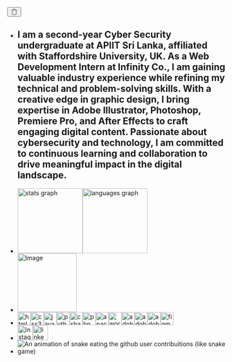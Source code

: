 <div class="styles__Container-sc-2e7rvp-0 BoXnC"><div class="styles__Wrapper-sc-2e7rvp-1 hyDomu"><button aria-label="Clear canvas" class="styles__Button-sc-2e7rvp-2 hglnO"><svg viewBox="0 0 24 24" height="16" width="16" aria-hidden="true" focusable="false" fill="none" xmlns="http://www.w3.org/2000/svg" stroke="currentColor" stroke-linecap="round" stroke-linejoin="round" class="StyledIconBase-ea9ulj-0 fHrGFt"><polyline points="3 6 5 6 21 6"></polyline><path d="M19 6v14a2 2 0 01-2 2H7a2 2 0 01-2-2V6m3 0V4a2 2 0 012-2h4a2 2 0 012 2v2"></path></svg></button></div><ul data-projection-id="3960"><li data-sectionid="3395ff74-f1c7-4ec6-a3f7-589bd12a2d7e" data-hasfloat="false" float="none" class="styles__Container-sc-6dg9xf-0 hiqXCL" draggable="false" data-projection-id="3961" style="z-index: unset; transform: none; user-select: none; touch-action: none;"><div class="styles__Wrapper-sc-6dg9xf-1 doLdew"><div class="styles__Container-sc-1xttduv-0 hfpchq"><h2 class="styles__Text-sc-1xttduv-1 jRvySH">I am a second-year Cyber Security undergraduate at APIIT Sri Lanka, affiliated with Staffordshire University, UK. As a Web Development Intern at Infinity Co., I am gaining valuable industry experience while refining my technical and problem-solving skills. With a creative edge in graphic design, I bring expertise in Adobe Illustrator, Photoshop, Premiere Pro, and After Effects to craft engaging digital content. Passionate about cybersecurity and technology, I am committed to continuous learning and collaboration to drive meaningful impact in the digital landscape.</h2></div></div></li><li data-sectionid="b2713144-96be-487c-8385-c0f2aa2ea58f" data-hasfloat="false" float="none" class="styles__Container-sc-6dg9xf-0 hiqXCL" draggable="false" data-projection-id="3962" style="z-index: unset; transform: none; user-select: none; touch-action: none;"><div class="styles__Wrapper-sc-6dg9xf-1 doLdew"><div class="styles__Container-sc-1hmrn11-0 jxGpzD"><img height="150" src="https://github-readme-stats.vercel.app/api?username=thieveshkar&amp;hide_title=false&amp;hide_rank=false&amp;show_icons=true&amp;include_all_commits=true&amp;count_private=true&amp;disable_animations=false&amp;theme=dracula&amp;locale=en&amp;hide_border=false" alt="stats graph"><img height="150" src="https://github-readme-stats.vercel.app/api/top-langs?username=thieveshkar&amp;locale=en&amp;hide_title=false&amp;layout=compact&amp;card_width=320&amp;langs_count=5&amp;theme=dracula&amp;hide_border=false" alt="languages graph"></div></div></li><li data-sectionid="3657355a-a48a-42ec-9c29-cf29f5d5a6dd" data-hasfloat="true" float="right" class="styles__Container-sc-6dg9xf-0 MBhjD" draggable="false" data-projection-id="3963" style="z-index: unset; transform: none; user-select: none; touch-action: none;"><div class="styles__Wrapper-sc-6dg9xf-1 doLdew"><div class="styles__Container-sc-ho21za-0 bGtBQL"><img height="136" src="https://user-images.githubusercontent.com/74038190/225813708-98b745f2-7d22-48cf-9150-083f1b00d6c9.gif" alt="Image"></div></div></li><li data-sectionid="274e5f5e-90e7-414e-8ecd-65ba96fe868b" data-hasfloat="false" float="none" class="styles__Container-sc-6dg9xf-0 hiqXCL" draggable="false" data-projection-id="3964" style="z-index: unset; transform: none; user-select: none; touch-action: none;"><div class="styles__Wrapper-sc-6dg9xf-1 doLdew"><div spacing="12" class="styles__Container-sc-1ih1sb6-0 eKJxnF"><img height="30" alt="html5 logo" src="https://skillicons.dev/icons?i=html"><img height="30" alt="css3 logo" src="https://skillicons.dev/icons?i=css"><img height="30" alt="javascript logo" src="https://cdn.simpleicons.org/javascript/F7DF1E"><img height="30" alt="python logo" src="https://skillicons.dev/icons?i=py"><img height="30" alt="csharp logo" src="https://skillicons.dev/icons?i=cs"><img height="30" alt="php logo" src="https://skillicons.dev/icons?i=php"><img height="30" alt="apache logo" src="https://cdn.simpleicons.org/apache/D22128"><img height="30" alt="wordpress logo" src="https://skillicons.dev/icons?i=wordpress"><img height="30" alt="adobephotoshop logo" src="https://skillicons.dev/icons?i=ps"><img height="30" alt="adobeillustrator logo" src="https://skillicons.dev/icons?i=ai"><img height="30" alt="adobepremierepro logo" src="https://skillicons.dev/icons?i=pr"><img height="30" alt="figma logo" src="https://skillicons.dev/icons?i=figma"></div></div></li><li data-sectionid="84f164c8-4926-4b89-bf89-28838ebb7a43" data-hasfloat="false" float="none" class="styles__Container-sc-6dg9xf-0 hiqXCL" draggable="false" data-projection-id="3965" style="z-index: unset; transform: none; user-select: none; touch-action: none;"><div class="styles__Wrapper-sc-6dg9xf-1 doLdew"><div spacing="5" class="styles__Container-sc-1a0u28o-0 kKdtIB"><a href="https://www.instagram.com/thieveshkar/?igsh=N2JrMXkxa296Z3oz&amp;utm_source=qr" target="_blank" class="styles__A-sc-1a0u28o-1 hjIEnf"><img height="35" alt="instagram logo" src="https://img.shields.io/static/v1?message=Instagram&amp;logo=instagram&amp;label=&amp;color=E4405F&amp;logoColor=white&amp;labelColor=&amp;style=for-the-badge"></a><a href="https://www.linkedin.com/in/thieveshkar/" target="_blank" class="styles__A-sc-1a0u28o-1 hjIEnf"><img height="35" alt="linkedin logo" src="https://img.shields.io/static/v1?message=LinkedIn&amp;logo=linkedin&amp;label=&amp;color=0077B5&amp;logoColor=white&amp;labelColor=&amp;style=for-the-badge"></a></div></div></li><li data-sectionid="7c760a0a-3513-4180-900b-22911cebe88f" data-hasfloat="false" float="none" class="styles__Container-sc-6dg9xf-0 cGCizk" draggable="false" data-projection-id="3966" style="z-index: unset; transform: none; user-select: none; touch-action: none;"><div class="styles__Wrapper-sc-6dg9xf-1 bKMdyI"><div class="styles__Container-sc-19ug73m-0 exSkSe"><img src="/assets/snake.svg" alt="An animation of snake eating the github user contribuitions (like snake game)" class="styles__Image-sc-19ug73m-1 fFdGRd"></div></div></li></ul></div>
